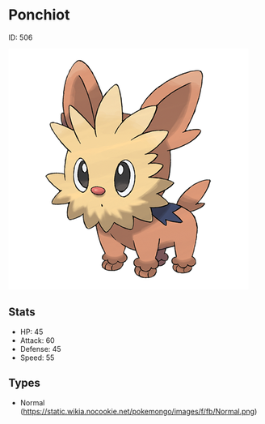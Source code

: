 # Ponchiot


ID: 506

![](https://raw.githubusercontent.com/PokeAPI/sprites/master/sprites/pokemon/other/official-artwork/506.png "Ponchiot")

## Stats


 - HP: 45
 - Attack: 60
 - Defense: 45
 - Speed: 55

## Types


 - Normal (https://static.wikia.nocookie.net/pokemongo/images/f/fb/Normal.png)

